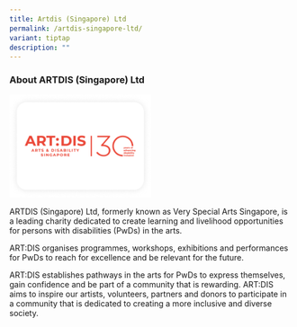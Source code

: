 ```yaml
---
title: Artdis (Singapore) Ltd
permalink: /artdis-singapore-ltd/
variant: tiptap
description: ""
---
```

<h3>About ARTDIS (Singapore) Ltd</h3>
<p></p>
<div class="isomer-image-wrapper">
<img style="width: 50%;" height="auto" width="100%" alt="" src="/images/Frame_217.png">
</div>
<p>ARTDIS (Singapore) Ltd, formerly known as Very Special Arts Singapore,
is a leading charity dedicated to create learning and livelihood opportunities
for persons with disabilities (PwDs) in the arts.</p>
<p>ART:DIS organises programmes, workshops, exhibitions and performances
for PwDs to reach for excellence and be relevant for the future.</p>
<p>ART:DIS establishes pathways in the arts for PwDs to express themselves,
gain confidence and be part of a community that is rewarding. ART:DIS aims
to inspire our artists, volunteers, partners and donors to participate
in a community that is dedicated to creating a more inclusive and diverse
society.</p>
<p></p>
<p></p>